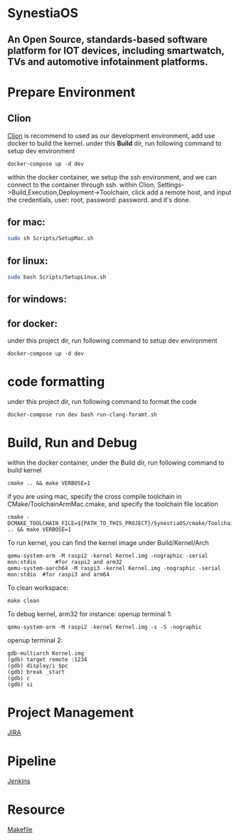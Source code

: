 # SynestiaOS
## An Open Source, standards-based software platform for IOT devices, including smartwatch, TVs and automotive infotainment platforms.

# Prepare Environment
## Clion
[Clion](https://www.jetbrains.com/clion) is recommend to used as our development environment, add use docker to build the kernel.
under this **Build** dir, run following command to setup dev environment
```
docker-compose up -d dev
```
within the docker container, we setup the ssh environment, and we can connect to the container through ssh.
within Clion, Settings->Build,Execution,Deployment->Toolchain, click add a remote host, 
and input the credentials, user: root, password: password. and it's done.

## for mac:
``` bash
sudo sh Scripts/SetupMac.sh
```
## for linux:
``` bash
sudo bash Scripts/SetupLinux.sh
```
## for windows:

## for docker:
under this project dir, run following command to setup dev environment
```
docker-compose up -d dev
```

# code formatting
under this project dir, run following command to format the code 
```
docker-compose run dev bash run-clang-foramt.sh
``` 
# Build, Run and Debug
within the docker container, under the Build dir, run following command to build kernel
```
cmake .. && make VERBOSE=1
```
if you are using mac, specify the cross compile toolchain in CMake/ToolchainArmMac.cmake, 
and specify the toolchain file location
```
cmake -DCMAKE_TOOLCHAIN_FILE=${PATH_TO_THIS_PROJECT}/SynestiaOS/cmake/ToolchainArmMac.cmake .. && make VERBOSE=1
```
To run kernel, you can find the kernel image under Build/Kernel/Arch
```
qemu-system-arm -M raspi2 -kernel Kernel.img -nographic -serial mon:stdio      #for raspi2 and arm32
qemu-system-aarch64 -M raspi3 -kernel Kernel.img -nographic -serial mon:stdio  #for raspi3 and arm64
```
To clean workspace:
```
make clean
```
To debug kernel, arm32 for instance:
openup terminal 1:
```
qemu-system-arm -M raspi2 -kernel Kernel.img -s -S -nographic
```
openup terminal 2:
```
gdb-multiarch Kernel.img
(gdb) target remote :1234
(gdb) display/i $pc
(gdb) break _start
(gdb) c
(gdb) si
```
# Project Management
[JIRA](https://synestiaos.atlassian.net/)

# Pipeline
[Jenkins](http://ci.synestiaos.org/)

# Resource
[Makefile](https://wiki.ubuntu.org.cn/%E8%B7%9F%E6%88%91%E4%B8%80%E8%B5%B7%E5%86%99Makefile:%E6%A6%82%E8%BF%B0)
